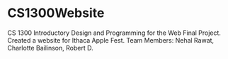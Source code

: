 # CS1300Website
CS 1300 Introductory Design and Programming for the Web Final Project. Created a website for Ithaca Apple Fest. Team Members: Nehal Rawat, Charlotte Bailinson, Robert D.
